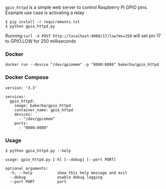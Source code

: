 `gpio_httpd` is a simple web server to control Raspberry Pi GPIO pins. Example use case is activating a relay

```
$ pip install -r requirements.txt
$ python gpio_httpd.py
```

Running `curl -X POST http://localhost:8080/17/low?ms=250` will set pin 17 to GPIO.LOW for 250 milliseconds

### Docker

`docker run --device "/dev/gpiomem" -p "8080:8080" bakerba/gpio_httpd`

### Docker Compose

```
version: '3.3'

services:
  gpio_httpd:
    image: bakerba/gpio_httpd
    container_name: gpio_httpd
    devices:
      - "/dev/gpiomem"
    ports:
      - "8080:8080"
```

### Usage

```
$ python gpio_httpd.py --help

usage: gpio_httpd.py [-h] [--debug] [--port PORT]

optional arguments:
  -h, --help           show this help message and exit
  --debug              enable debug logging
  --port PORT          port
```
